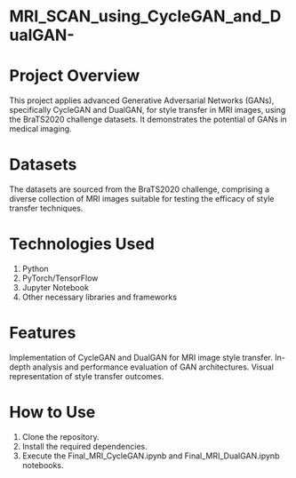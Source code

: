 # MRI_SCAN_using_CycleGAN_and_DualGAN-
# Project Overview
This project applies advanced Generative Adversarial Networks (GANs), specifically CycleGAN and DualGAN, for style transfer in MRI images, using the BraTS2020 challenge datasets. It demonstrates the potential of GANs in medical imaging.
# Datasets
The datasets are sourced from the BraTS2020 challenge, comprising a diverse collection of MRI images suitable for testing the efficacy of style transfer techniques.
# Technologies Used
1) Python
2) PyTorch/TensorFlow
3) Jupyter Notebook
4) Other necessary libraries and frameworks
# Features
Implementation of CycleGAN and DualGAN for MRI image style transfer.
In-depth analysis and performance evaluation of GAN architectures.
Visual representation of style transfer outcomes.
# How to Use
1) Clone the repository.
2) Install the required dependencies.
3) Execute the Final_MRI_CycleGAN.ipynb and Final_MRI_DualGAN.ipynb notebooks.
